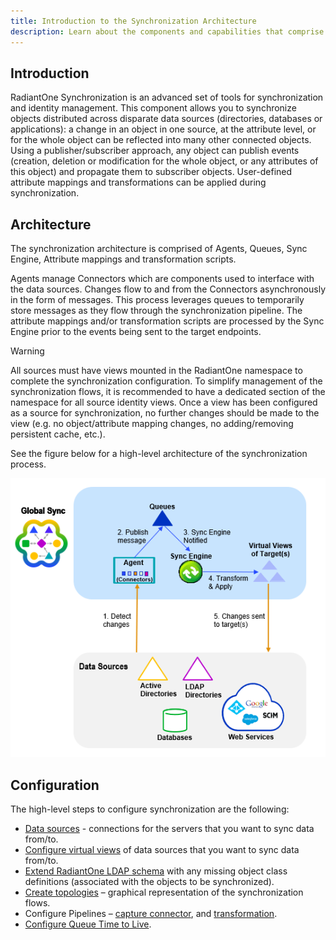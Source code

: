```yaml
---
title: Introduction to the Synchronization Architecture
description: Learn about the components and capabilities that comprise the synchronization component.
---
```


## Introduction

RadiantOne Synchronization is an advanced set of tools for synchronization and identity management. This component allows you to synchronize objects distributed across disparate data sources (directories, databases or applications): a change in an object in one source, at the attribute level, or for the whole object can be reflected into many other connected objects. Using a publisher/subscriber approach, any object can publish events (creation, deletion or modification for the whole object, or any attributes of this object) and propagate them to subscriber objects. User-defined attribute mappings and transformations can be applied during synchronization.

## Architecture

The synchronization architecture is comprised of Agents, Queues, Sync Engine, Attribute mappings and transformation scripts.

Agents manage Connectors which are components used to interface with the data sources. Changes flow to and from the Connectors asynchronously in the form of messages. This process leverages queues to temporarily store messages as they flow through the synchronization pipeline. The attribute mappings and/or transformation scripts are processed by the Sync Engine prior to the events being sent to the target endpoints.

>[!warning]
>All sources must have views mounted in the RadiantOne namespace to complete the synchronization configuration. To simplify management of the synchronization flows, it is recommended to have a dedicated section of the namespace for all source identity views. Once a view has been configured as a source for synchronization, no further changes should be made to the view (e.g. no object/attribute mapping changes, no adding/removing persistent cache, etc.). 

See the figure below for a high-level architecture of the synchronization process.

<a name="global-synchronization-architecture-figure"></a>
![A flow chart depicting the high-level architecture of the synchronization process](Media/sync-arch.png)

## Configuration
The high-level steps to configure synchronization are the following:

- [Data sources](../configuration/data-sources/data-sources) - connections for the servers that you want to sync data from/to.
- [Configure virtual views](../configuration/identity-views/intro-view-design) of data sources that you want to sync data from/to.
- [Extend RadiantOne LDAP schema](../configuration/directory-stores/managing-directory-schema) with any missing object class definitions (associated with the objects to be synchronized).
- [Create topologies](../configuration/synchronization/pipelines) – graphical representation of the synchronization flows.
- Configure Pipelines – [capture connector](../configuration/synchronization/capture-connectors), and [transformation](../configuration/synchronization/transformations).
- [Configure Queue Time to Live](../configuration/synchronization/synchronization-concepts).

